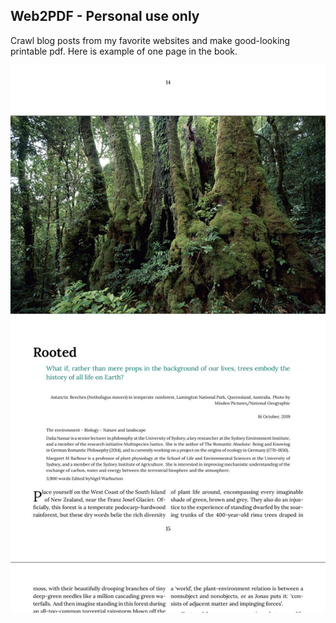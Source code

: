 ## Web2PDF - Personal use only

Crawl blog posts from my favorite websites and make good-looking printable pdf.
Here is example of one page in the book.

![example of one page](./2020-04-07_09-52-55.jpg)


